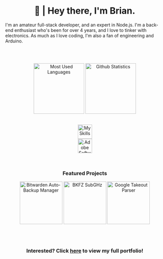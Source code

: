 <h1 align="center">👋 | Hey there, I'm Brian.</h1>
I'm an amateur full-stack developer, and an expert in Node.js. I'm a back-end enthusiast who's been for over 4 years, and I love to tinker with electronics. As much as I love coding, I'm also a fan of engineering and Arduino.

<br><br>
<div align="center">
  <img alt="Most Used Languages" src="https://github-readme-stats.vercel.app/api/top-langs/?username=BrianWalczak&layout=compact&theme=dark&border_radius=11" height=160 />
  <img alt="Github Statistics" src="https://github-readme-stats.vercel.app/api/?username=BrianWalczak&theme=dark&show_icons=true&border_radius=11" height=160 />

  <br><a href="https://brianw.zip">
    <img alt="My Skills" src="https://skillicons.dev/icons?i=discord,js,html,css,nodejs,py,arduino,bash,vscode,docker,blender,cloudflare" height=45 /><br>
    <img alt="Adobe Software" src="https://skillicons.dev/icons?i=ai,ps,pr" height=45 />
  </a>
</div>

<br>

<div align="center">
  <h3>Featured Projects</h3>
  
  <a href="https://github.com/BrianWalczak/Bitwarden-Auto-Backup-Manager"><img alt="Bitwarden Auto-Backup Manager" src="https://github-readme-stats.vercel.app/api/pin/?username=BrianWalczak&repo=Bitwarden-Auto-Backup-Manager" height=135 /></a>
  <a href="https://github.com/BrianWalczak/BKFZ-SubGHz"><img alt="BKFZ SubGHz" src="https://github-readme-stats.vercel.app/api/pin/?username=BrianWalczak&repo=BKFZ-SubGHz" height=135 /></a>
  <a href="https://github.com/BrianWalczak/GoogleTakeoutParser"><img alt="Google Takeout Parser" src="https://github-readme-stats.vercel.app/api/pin/?username=BrianWalczak&repo=GoogleTakeoutParser" height=135 /></a>
</div>

<br><br><h3 align="center">Interested? Click <a href="https://brianw.zip">here</a> to view my full portfolio!</h3>

